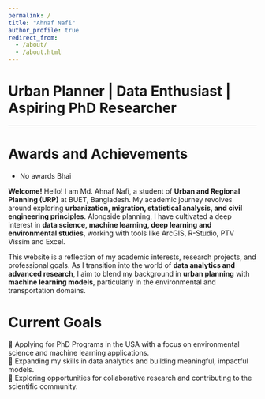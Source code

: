 ```yaml
---
permalink: /
title: "Ahnaf Nafi"
author_profile: true
redirect_from: 
  - /about/
  - /about.html
---
```

# Urban Planner | Data Enthusiast | Aspiring PhD Researcher
-------------------------------
Awards and Achievements
========
- No awards Bhai

**Welcome!**
Hello! I am Md. Ahnaf Nafi, a student of **Urban and Regional Planning (URP)** at BUET, Bangladesh. My academic journey revolves around exploring **urbanization, migration, statistical analysis, and civil engineering principles**. Alongside planning, I have cultivated a deep interest in **data science, machine learning, deep learning and environmental studies**, working with tools like ArcGIS, R-Studio, PTV Vissim and Excel.

This website is a reflection of my academic interests, research projects, and professional goals. As I transition into the world of **data analytics and advanced research**, I aim to blend my background in **urban planning** with **machine learning models**, particularly in the environmental and transportation domains.

Current Goals
========
📌 Applying for PhD Programs in the USA with a focus on environmental science and machine learning applications.  
📌 Expanding my skills in data analytics and building meaningful, impactful models.  
📌 Exploring opportunities for collaborative research and contributing to the scientific community.  
